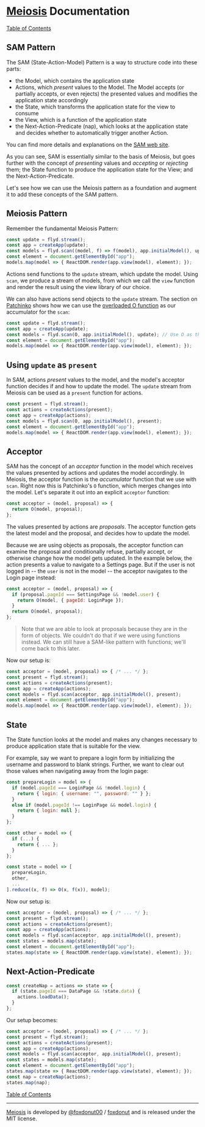 # [Meiosis](https://meiosis.js.org) Documentation

[Table of Contents](toc.html)

## SAM Pattern

The SAM (State-Action-Model) Pattern is a way to structure code into these parts:

- the Model, which contains the application state
- Actions, which _present_ values to the Model. The Model accepts (or partially accepts, or
even rejects) the presented values and modifies the application state accordingly
- the State, which transforms the application state for the view to consume
- the View, which is a function of the application state
- the Next-Action-Predicate (nap), which looks at the application state and decides whether
to automatically trigger another Action.

You can find more details and explanations on the [SAM web site](http://sam.js.org).

As you can see, SAM is essentially similar to the basis of Meiosis, but goes further with
the concept of _presenting_ values and _accepting_ or _rejecting_ them; the State function
to produce the application state for the View; and the Next-Action-Predicate.

Let's see how we can use the Meiosis pattern as a foundation and augment it to add these
concepts of the SAM pattern.

## Meiosis Pattern

Remember the fundamental Meiosis Pattern:

```javascript
const update = flyd.stream();
const app = createApp(update);
const models = flyd.scan((model, f) => f(model), app.initialModel(), update);
const element = document.getElementById("app");
models.map(model => { ReactDOM.render(app.view(model), element); });
```

Actions send functions to the `update` stream, which update the model. Using `scan`, we produce
a stream of models, from which we call the `view` function and render the result using the view
library of our choice.

We can also have actions send objects to the `update` stream. The section on
[Patchinko](03-Model-and-Nesting-C-Patchinko.html) shows how we can use the
[overloaded O function](https://github.com/barneycarroll/patchinko#overloaded) as our
accumulator for the `scan`:

```javascript
const update = flyd.stream();
const app = createApp(update);
const models = flyd.scan(O, app.initialModel(), update); // Use O as the accumulator
const element = document.getElementById("app");
models.map(model => { ReactDOM.render(app.view(model), element); });
```

## Using `update` as `present`

In SAM, actions _present_ values to the model, and the model's acceptor function decides if
and how to update the model. The `update` stream from Meiosis can be used as a `present` function
for actions.

```javascript
const present = flyd.stream();
const actions = createActions(present);
const app = createApp(actions);
const models = flyd.scan(O, app.initialModel(), present);
const element = document.getElementById("app");
models.map(model => { ReactDOM.render(app.view(model), element); });
```

## Acceptor

SAM has the concept of an _acceptor_ function in the model which receives the values presented
by actions and updates the model accordingly. In Meiosis, the acceptor function is the
_accumulator_ function that we use with `scan`. Right now this is Patchinko's `O` function, which
merges changes into the model. Let's separate it out into an explicit `acceptor` function:

```javascript
const acceptor = (model, proposal) => {
  return O(model, proposal);
};
```

The values presented by actions are _proposals_. The acceptor function gets the latest model and
the proposal, and decides how to update the model.

Because we are using objects as proposals, the acceptor function can examine the proposal and
conditionally refuse, partially accept, or otherwise change how the model gets updated. In the
example below, the action presents a value to navigate to a Settings page. But if the user is
not logged in -- the `user` is not in the model -- the acceptor navigates to the Login page
instead:

```javascript
const acceptor = (model, proposal) => {
  if (proposal.pageId === SettingsPage && !model.user) {
    return O(model, { pageId: LoginPage });
  }
  return O(model, proposal);
};
```

> Note that we are able to look at proposals because they are in the form of objects. We couldn't
do that if we were using functions instead. We can still have a SAM-like pattern with functions;
we'll come back to this later.

Now our setup is:

```javascript
const acceptor = (model, proposal) => { /* ... */ };
const present = flyd.stream();
const actions = createActions(present);
const app = createApp(actions);
const models = flyd.scan(acceptor, app.initialModel(), present);
const element = document.getElementById("app");
models.map(model => { ReactDOM.render(app.view(model), element); });
```

## State

The State function looks at the model and makes any changes necessary to produce application
state that is suitable for the view.

For example, say we want to prepare a login form by initializing the username and password
to blank strings. Further, we want to clear out those values when navigating away from the
login page:

```javascript
const prepareLogin = model => {
  if (model.pageId === LoginPage && !model.login) {
    return { login: { username: "", password: "" } };
  }
  else if (model.pageId !== LoginPage && model.login) {
    return { login: null };
  }
};
```

```javascript
const other = model => {
  if (...) {
    return { ... };
  }
};
```

```javascript
const state = model => [
  prepareLogin,
  other,
  ...
].reduce((x, f) => O(x, f(x)), model);
```

Now our setup is:

```javascript
const acceptor = (model, proposal) => { /* ... */ };
const present = flyd.stream();
const actions = createActions(present);
const app = createApp(actions);
const models = flyd.scan(acceptor, app.initialModel(), present);
const states = models.map(state);
const element = document.getElementById("app");
states.map(state => { ReactDOM.render(app.view(state), element); });
```

## Next-Action-Predicate

```javascript
const createNap = actions => state => {
  if (state.pageId === DataPage && !state.data) {
    actions.loadData();
  }
};
```

Our setup becomes:

```javascript
const acceptor = (model, proposal) => { /* ... */ };
const present = flyd.stream();
const actions = createActions(present);
const app = createApp(actions);
const models = flyd.scan(acceptor, app.initialModel(), present);
const states = models.map(state);
const element = document.getElementById("app");
states.map(state => { ReactDOM.render(app.view(state), element); });
const nap = createNap(actions);
states.map(nap);
```

[Table of Contents](toc.html)

-----

[Meiosis](https://meiosis.js.org) is developed by [@foxdonut00](http://twitter.com/foxdonut00) / [foxdonut](https://github.com/foxdonut) and is released under the MIT license.
